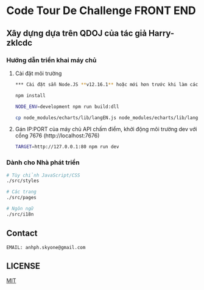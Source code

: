 # Code Tour De Challenge FRONT END

## Xây dựng dựa trên QDOJ của tác giả Harry-zklcdc 

### Hướng dẫn triển khai máy chủ

1. Cài đặt môi trường

    ```bash
    *** Cài đặt sẵn Node.JS **v12.16.1** hoặc mới hơn trước khi làm các bước tiếp theo
    ```
    ```bash
    npm install
    ```
    ```bash
    NODE_ENV=development npm run build:dll
    ```
    ```bash
    cp node_modules/echarts/lib/langEN.js node_modules/echarts/lib/lang.js
    ```

2. Gán IP:PORT của máy chủ API chấm điểm, khởi động môi trường dev với cổng 7676 (http://localhost:7676)

    ```bash
    TARGET=http://127.0.0.1:80 npm run dev
    ```

### Dành cho Nhà phát triển

```bash
# Tùy chỉnh JavaScript/CSS
./src/styles

# Các trang
./src/pages

# Ngôn ngữ
./src/i18n
```

## Contact

    EMAIL: anhph.skyone@gmail.com

## LICENSE

[MIT](http://opensource.org/licenses/MIT)